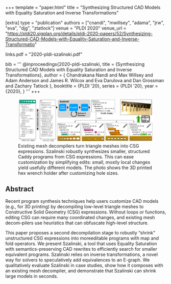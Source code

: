 +++
template = "paper.html"
title = "Synthesizing Structured CAD Models with Equality Saturation and Inverse Transformations"

[extra]
type = "publication"
authors = ["cnandi", "mwillsey", "adama", "jrw", "eva", "djg", "ztatlock"]
venue = "PLDI 2020"
venue_url = "https://pldi20.sigplan.org/details/pldi-2020-papers/52/Synthesizing-Structured-CAD-Models-with-Equality-Saturation-and-Inverse-Transformatio"

links.pdf = "2020-pldi-szalinski.pdf"

bib = '''
@inproceedings{2020-pldi-szalinski,
  title  = {Synthesizing Structured CAD Models with Equality Saturation and Inverse Transformations},
  author = {
    Chandrakana Nandi and
    Max Willsey and
    Adam Anderson and
    James R. Wilcox and
    Eva Darulova and 
    Dan Grossman and
    Zachary Tatlock
  },
  booktitle = {PLDI '20},
  series = {PLDI '20},
  year = {2020},
}
'''
+++

<figure class="fullwidth">
  <img src="overview.png"></img>
  <caption>
  Existing mesh decompilers turn triangle meshes into CSG expressions. Szalinski
  robustly synthesizes smaller, structured Caddy programs from CSG expressions.
  This can ease customization by simplifying edits: small, mostly local changes
  yield usefully different models. The photo shows the 3D printed hex wrench
  holder after customizing hole sizes.
  </caption>
</figure>

## Abstract

Recent program synthesis techniques help users customize CAD models
(e.g., for 3D printing) by decompiling low-level triangle meshes to Constructive
Solid Geometry (CSG) expressions.
Without loops or functions, editing CSG can require many
coordinated changes, and existing mesh decom-pilers use heuristics that can
obfuscate high-level structure.

This paper proposes a second decompilation stage
to robustly “shrink” unstructured CSG expressions into moreeditable programs
with map and fold operators.
We present Szalinski, a tool that uses Equality
Saturation with semantics-preserving CAD rewrites to efficiently search for
smaller equivalent programs. 
Szalinski relies on inverse transformations, a novel
way for solvers to speculatively add equivalences to an E-graph.
We qualitatively evaluate Szalinski in case studies, show how it composes with an
existing mesh decompiler, and demonstrate that Szalinski can shrink large models
in seconds.

